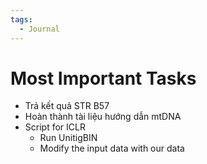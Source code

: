 ```yaml
---
tags:
  - Journal
---
```

# Most Important Tasks

- Trả kết quả STR B57
- Hoàn thành tài liệu hướng dẫn mtDNA
- Script for ICLR
	- Run UnitigBIN
	- Modify the input data with our data